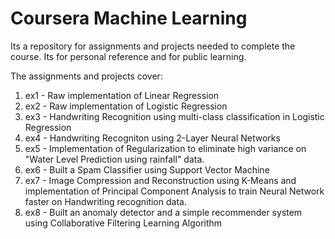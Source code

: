 # Coursera Machine Learning

Its a repository for assignments and projects needed to complete the course. Its for personal reference and for public learning.

The assignments and projects cover:
1. ex1 - Raw implementation of Linear Regression
2. ex2 - Raw implementation of Logistic Regression
3. ex3 - Handwriting Recognition using multi-class classification in Logistic Regression
4. ex4 - Handwriting Recogniton using 2-Layer Neural Networks
5. ex5 - Implementation of Regularization to eliminate high variance on "Water Level Prediction using rainfall" data.
6. ex6 - Built a Spam Classifier using Support Vector Machine
7. ex7 - Image Compression and Reconstruction using K-Means and implementation of Principal Component Analysis to train Neural Network faster on Handwriting recognition data.
8. ex8 - Built an anomaly detector and a simple recommender system using Collaborative Filtering Learning Algorithm
